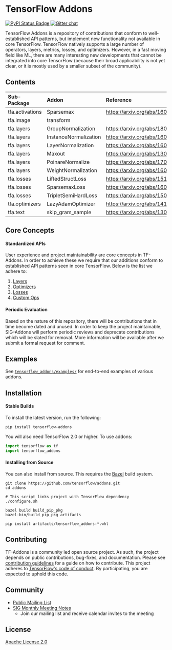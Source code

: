 # TensorFlow Addons

[![PyPI Status Badge](https://badge.fury.io/py/tensorflow-addons.svg)](https://pypi.org/project/tensorflow-addons/)
[![Gitter chat](https://img.shields.io/badge/chat-on%20gitter-46bc99.svg)](https://gitter.im/tensorflow/sig-addons)

TensorFlow Addons is a repository of contributions that conform to
well-established API patterns, but implement new functionality
not available in core TensorFlow. TensorFlow natively supports
a large number of operators, layers, metrics, losses, and optimizers.
However, in a fast moving field like ML, there are many interesting new
developments that cannot be integrated into core TensorFlow
(because their broad applicability is not yet clear, or it is mostly
 used by a smaller subset of the community).

## Contents
| Sub-Package    | Addon  | Reference                                  |
|:----------------------- |:----------- |:---------------------------- |
| tfa.activations | Sparsemax | https://arxiv.org/abs/1602.02068    |
| tfa.image | transform |                                           |
| tfa.layers | GroupNormalization | https://arxiv.org/abs/1803.08494 |
| tfa.layers | InstanceNormalization | https://arxiv.org/abs/1607.08022 |
| tfa.layers | LayerNormalization  | https://arxiv.org/abs/1607.06450 |
| tfa.layers | Maxout | https://arxiv.org/abs/1302.4389             |
| tfa.layers | PoinareNormalize | https://arxiv.org/abs/1705.08039  |
| tfa.layers | WeightNormalization | https://arxiv.org/abs/1602.07868 |
| tfa.losses | LiftedStructLoss | https://arxiv.org/abs/1511.06452       |
| tfa.losses | SparsemaxLoss | https://arxiv.org/abs/1602.02068 | 
| tfa.losses | TripletSemiHardLoss | https://arxiv.org/abs/1503.03832       |
| tfa.optimizers | LazyAdamOptimizer | https://arxiv.org/abs/1412.6980 |
| tfa.text | skip_gram_sample | https://arxiv.org/abs/1301.3781 |

## Core Concepts

#### Standardized APIs
User experience and project maintainability are core concepts in
TF-Addons. In order to achieve these we require that our additions
conform to established API patterns seen in core TensorFlow. Below is
the list we adhere to:


1) [Layers](tensorflow_addons/layers/README.md)
1) [Optimizers](tensorflow_addons/optimizers/README.md)
1) [Losses](tensorflow_addons/losses/README.md)
1) [Custom Ops](tensorflow_addons/custom_ops/README.md)

#### Periodic Evaluation
Based on the nature of this repository, there will be contributions that
in time become dated and unused. In order to keep the project
maintainable, SIG-Addons will perform periodic reviews and deprecate
contributions which will be slated for removal. More information will
be available after we submit a formal request for comment.


## Examples
See [`tensorflow_addons/examples/`](tensorflow_addons/examples/)
for end-to-end examples of various addons.

## Installation
#### Stable Builds
To install the latest version, run the following:
```
pip install tensorflow-addons
```

You will also need TensorFlow 2.0 or higher. To use addons:

```python
import tensorflow as tf
import tensorflow_addons
```

#### Installing from Source
You can also install from source. This requires the [Bazel](
https://bazel.build/) build system.

```
git clone https://github.com/tensorflow/addons.git
cd addons

# This script links project with TensorFlow dependency
./configure.sh

bazel build build_pip_pkg
bazel-bin/build_pip_pkg artifacts

pip install artifacts/tensorflow_addons-*.whl
```

## Contributing
TF-Addons is a community led open source project. As such, the project
depends on public contributions, bug-fixes, and documentation. Please
see [contribution guidelines](CONTRIBUTING.md) for a guide on how to
contribute. This project adheres to [TensorFlow's code of conduct](CODE_OF_CONDUCT.md).
By participating, you are expected to uphold this code.

## Community
* [Public Mailing List](https://groups.google.com/a/tensorflow.org/forum/#!forum/addons)
* [SIG Monthly Meeting Notes](https://docs.google.com/document/d/1kxg5xIHWLY7EMdOJCdSGgaPu27a9YKpupUz2VTXqTJg)
    * Join our mailing list and receive calendar invites to the meeting

## License
[Apache License 2.0](LICENSE)
